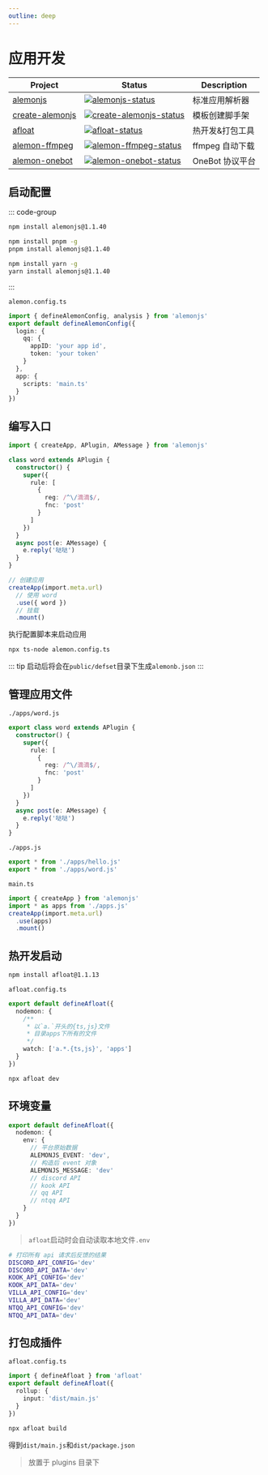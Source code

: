 ```yaml
---
outline: deep
---
```


# 应用开发

| Project           | Status                                               | Description     |
| ----------------- | ---------------------------------------------------- | --------------- |
| [alemonjs]        | [![alemonjs-status]][alemonjs-package]               | 标准应用解析器  |
| [create-alemonjs] | [![create-alemonjs-status]][create-alemonjs-package] | 模板创建脚手架  |
| [afloat]          | [![afloat-status]][afloat-package]                   | 热开发&打包工具 |
| [alemon-ffmpeg]   | [![alemon-ffmpeg-status]][alemon-ffmpeg-package]     | ffmpeg 自动下载 |
| [alemon-onebot]   | [![alemon-onebot-status]][alemon-onebot-package]     | OneBot 协议平台 |

[alemonjs]: https://github.com/ningmengchongshui/alemonjs
[alemonjs-status]: https://img.shields.io/npm/v/alemonjs.svg
[alemonjs-package]: https://www.npmjs.com/package/alemonjs

>

[create-alemonjs]: https://github.com/ningmengchongshui/alemonjs/tree/create-alemonjs
[create-alemonjs-status]: https://img.shields.io/npm/v/create-alemonjs.svg
[create-alemonjs-package]: https://www.npmjs.com/package/create-alemonjs

>

[afloat]: https://github.com/ningmengchongshui/alemonjs/tree/afloat
[afloat-status]: https://img.shields.io/npm/v/afloat.svg
[afloat-package]: https://www.npmjs.com/package/afloat

>

[alemon-ffmpeg]: https://github.com/kongxiangyiren/alemon-ffmpeg
[alemon-ffmpeg-status]: https://img.shields.io/npm/v/alemon-ffmpeg.svg
[alemon-ffmpeg-package]: https://www.npmjs.com/package/alemon-ffmpeg

>

[alemon-onebot]: https://github.com/ningmengchongshui/alemonjs/tree/alemon-onebot
[alemon-onebot-status]: https://img.shields.io/npm/v/alemon-onebot.svg
[alemon-onebot-package]: https://www.npmjs.com/package/alemon-onebot

## 启动配置

::: code-group

```sh [npm]
npm install alemonjs@1.1.40
```

```sh [pnpm]
npm install pnpm -g
pnpm install alemonjs@1.1.40
```

```sh [yarn]
npm install yarn -g
yarn install alemonjs@1.1.40
```

:::

`alemon.config.ts`

```typescript
import { defineAlemonConfig, analysis } from 'alemonjs'
export default defineAlemonConfig({
  login: {
    qq: {
      appID: 'your app id',
      token: 'your token'
    }
  },
  app: {
    scripts: 'main.ts'
  }
})
```

## 编写入口

```ts
import { createApp, APlugin, AMessage } from 'alemonjs'

class word extends APlugin {
  constructor() {
    super({
      rule: [
        {
          reg: /^\/滴滴$/,
          fnc: 'post'
        }
      ]
    })
  }
  async post(e: AMessage) {
    e.reply('哒哒')
  }
}

// 创建应用
createApp(import.meta.url)
  // 使用 word
  .use({ word })
  // 挂载
  .mount()
```

执行配置脚本来启动应用

```sh
npx ts-node alemon.config.ts
```

::: tip
启动后将会在`public/defset`目录下生成`alemonb.json`
:::

## 管理应用文件

`./apps/word.js`

```ts
export class word extends APlugin {
  constructor() {
    super({
      rule: [
        {
          reg: /^\/滴滴$/,
          fnc: 'post'
        }
      ]
    })
  }
  async post(e: AMessage) {
    e.reply('哒哒')
  }
}
```

`./apps.js`

```ts
export * from './apps/hello.js'
export * from './apps/word.js'
```

`main.ts`

```ts
import { createApp } from 'alemonjs'
import * as apps from './apps.js'
createApp(import.meta.url)
  .use(apps)
  .mount()
```

## 热开发启动

```sh
npm install afloat@1.1.13
```

`afloat.config.ts`

```ts
export default defineAfloat({
  nodemon: {
    /**
     * 以`a.`开头的{ts,js}文件
     * 目录apps下所有的文件
     */
    watch: ['a.*.{ts,js}', 'apps']
  }
})
```

```ts
npx afloat dev
```

## 环境变量

```ts
export default defineAfloat({
  nodemon: {
    env: {
      // 平台原始数据
      ALEMONJS_EVENT: 'dev',
      // 构造后 event 对象
      ALEMONJS_MESSAGE: 'dev'
      // discord API
      // kook API
      // qq API
      // ntqq API
    }
  }
})
```

> `afloat`启动时会自动读取本地文件`.env`

```sh
# 打印所有 api 请求后反馈的结果
DISCORD_API_CONFIG='dev'
DISCORD_API_DATA='dev'
KOOK_API_CONFIG='dev'
KOOK_API_DATA='dev'
VILLA_API_CONFIG='dev'
VILLA_API_DATA='dev'
NTQQ_API_CONFIG='dev'
NTQQ_API_DATA='dev'
```

## 打包成插件

`afloat.config.ts`

```typescript
import { defineAfloat } from 'afloat'
export default defineAfloat({
  rollup: {
    input: 'dist/main.js'
  }
})
```

```sh
npx afloat build
```

得到`dist/main.js`和`dist/package.json`

> 放置于 plugins 目录下

